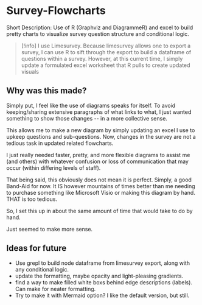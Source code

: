 # Survey-Flowcharts
 Short Description: Use of R (Graphviz and DiagrammeR) and excel to build pretty charts to visualize survey question structure and conditional logic.

>[!info]
>I use Limesurvey. Because limesurvey allows one to export a survey, I can use R to sift through the export to build a dataframe of questions within a survey. However, at this current time, I simply update a formulated excel worksheet that R pulls to create updated visuals

 ## Why was this made?
Simply put, I feel like the use of diagrams speaks for itself. To avoid keeping/sharing extensive paragraphs of what links to what, I just wanted something to show those changes -- in a more collective sense.


This allows me to make a new diagram by simply updating an excel I use to upkeep questions and sub-questions. Now, changes in the survey are not a tedious task in updated related flowcharts.



I just really needed faster, pretty, and more flexible diagrams to assist me (and others) with whatever confusion or loss of communication that may occur (within differing levels of staff).

That being said, this obviously does not mean it is perfect. Simply, a good Band-Aid for now. It IS however mountains of times better than me needing to purchase something like Microsoft Visio or making this diagram by hand. THAT is too tedious. 

So, I set this up in about the same amount of time that would take to do by hand.

Just seemed to make more sense.

## Ideas for future

- Use grepl to build node dataframe from limesurvey export, along with any conditional logic.
- update the formatting, maybe opacity and light-pleasing gradients.
- find a way to make filled white boxs behind edge descriptions (labels). Can make for neater formatting.
- Try to make it with Mermaid option? I like the default version, but still.
